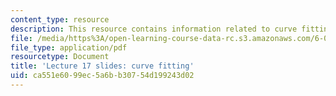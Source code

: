 ```yaml
---
content_type: resource
description: This resource contains information related to curve fitting.
file: /media/https%3A/open-learning-course-data-rc.s3.amazonaws.com/6-00sc-introduction-to-computer-science-and-programming-spring-2011/ca551e6099ec5a6bb30754d199243d02_MIT6_00SCS11_lec17_slides.pdf
file_type: application/pdf
resourcetype: Document
title: 'Lecture 17 slides: curve fitting'
uid: ca551e60-99ec-5a6b-b307-54d199243d02
---
```

